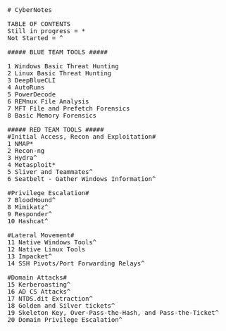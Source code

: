 <pre>
# CyberNotes  

TABLE OF CONTENTS  
Still in progress = *
Not Started = ^

##### BLUE TEAM TOOLS #####  

1 Windows Basic Threat Hunting                              #Command line tips and what to look for  
2 Linux Basic Threat Hunting                                #Command line tips and what to look for  
3 DeepBlueCLI                                               #Automatically search Windows event logs for suspicious or malicious events  
4 AutoRuns                                                  #Analyze a Windows endpoint for malware or persistence  
5 PowerDecode                                               #Decode obfuscated powershell scripts  
6 REMnux File Analysis                                      #Analyze any file (.exe, .doc, etc)  
7 MFT File and Prefetch Forensics                           #Analyze recent file changes or deleted files  
8 Basic Memory Forensics                                    #Analyze memory with Volatility  

##### RED TEAM TOOLS #####  
#Initial Access, Recon and Exploitation#  
1 NMAP*  
2 Recon-ng  
3 Hydra^  
4 Metasploit*  
5 Sliver and Teammates^  
6 Seatbelt - Gather Windows Information^  

#Privilege Escalation#  
7 BloodHound^  
8 Mimikatz^  
9 Responder^  
10 Hashcat^  

#Lateral Movement#  
11 Native Windows Tools^  
12 Native Linux Tools  
13 Impacket^  
14 SSH Pivots/Port Forwarding Relays^  

#Domain Attacks#  
15 Kerberoasting^  
16 AD CS Attacks^  
17 NTDS.dit Extraction^  
18 Golden and Silver tickets^  
19 Skeleton Key, Over-Pass-the-Hash, and Pass-the-Ticket^  
20 Domain Privilege Escalation^  


</pre>
